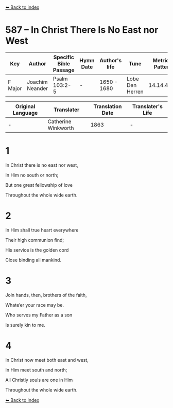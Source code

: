 [⬅️ Back to index](../README.md)

# 587 – In Christ There Is No East nor West

Key | Author   | Specific Bible Passage     |Hymn Date |Author's life |Tune |Metrical Pattern   |Composer/Source                                                                                        
-- | --------- | ---------------------------|----------|--------------|-----|-------------------|-------------   
F Major  | Joachim Neander      | Psalm 103:2-5 | -  | 1650 - 1680 | Lobe Den Herren | 14.14.4.7.8 | Chorale Book for England, 1863 

Original Language | Translater | Translation Date   | Translater's Life     
----------------- | --------- | --------------------|-------------   
\-  | Catherine Winkworth      | 1863 | -  | 1827 - 1878 



# 1

In Christ there is no east nor west,

In Him no south or north;

But one great fellowship of love

Throughout the whole wide earth.



# 2

In Him shall true heart everywhere

Their high communion find;

His service is the golden cord

Close binding all mankind.



# 3

Join hands, then, brothers of the faith,

Whate’er your race may be.

Who serves my Father as a son

Is surely kin to me.



# 4

In Christ now meet both east and west,

In Him meet south and north;

All Christly souls are one in Him

Throughout the whole wide earth.

[⬅️ Back to index](../README.md)
